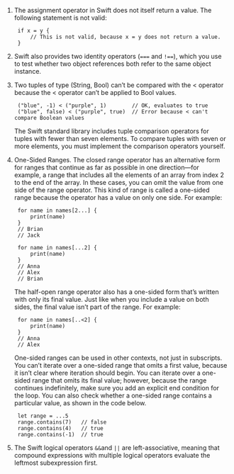 1. The assignment operator in Swift does not itself return a value. The following statement is not valid:

        if x = y {
            // This is not valid, because x = y does not return a value.
        }

2. Swift also provides two identity operators (`===` and `!==`), which you use to test whether two object references both refer to the same object instance.
3. Two tuples of type (String, Bool) can’t be compared with the < operator because the < operator can’t be applied to Bool values.

        ("blue", -1) < ("purple", 1)        // OK, evaluates to true
        ("blue", false) < ("purple", true)  // Error because < can't compare Boolean values

    The Swift standard library includes tuple comparison operators for tuples with fewer than seven elements. To compare tuples with seven or more elements, you must implement the comparison operators yourself.
4. One-Sided Ranges. The closed range operator has an alternative form for ranges that continue as far as possible in one direction—for example, a range that includes all the elements of an array from index 2 to the end of the array. In these cases, you can omit the value from one side of the range operator. This kind of range is called a one-sided range because the operator has a value on only one side. For example:

        for name in names[2...] {
            print(name)
        }
        // Brian
        // Jack
        
        for name in names[...2] {
            print(name)
        }
        // Anna
        // Alex
        // Brian
    The half-open range operator also has a one-sided form that’s written with only its final value. Just like when you include a value on both sides, the final value isn’t part of the range. For example:

        for name in names[..<2] {
            print(name)
        }
        // Anna
        // Alex
    One-sided ranges can be used in other contexts, not just in subscripts. You can’t iterate over a one-sided range that omits a first value, because it isn’t clear where iteration should begin. You can iterate over a one-sided range that omits its final value; however, because the range continues indefinitely, make sure you add an explicit end condition for the loop. You can also check whether a one-sided range contains a particular value, as shown in the code below.

        let range = ...5
        range.contains(7)   // false
        range.contains(4)   // true
        range.contains(-1)  // true

5. The Swift logical operators `&&`and `||` are left-associative, meaning that compound expressions with multiple logical operators evaluate the leftmost subexpression first.